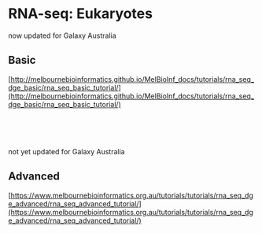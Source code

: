 # RNA-seq: Eukaryotes

<ss>now updated for Galaxy Australia</ss>

## Basic

[http://melbournebioinformatics.github.io/MelBioInf_docs/tutorials/rna_seq_dge_basic/rna_seq_basic_tutorial/](http://melbournebioinformatics.github.io/MelBioInf_docs/tutorials/rna_seq_dge_basic/rna_seq_basic_tutorial/)

<br>
<br>
<br>


<ss>not yet updated for Galaxy Australia</ss>

## Advanced

[https://www.melbournebioinformatics.org.au/tutorials/tutorials/rna_seq_dge_advanced/rna_seq_advanced_tutorial/](https://www.melbournebioinformatics.org.au/tutorials/tutorials/rna_seq_dge_advanced/rna_seq_advanced_tutorial/)
